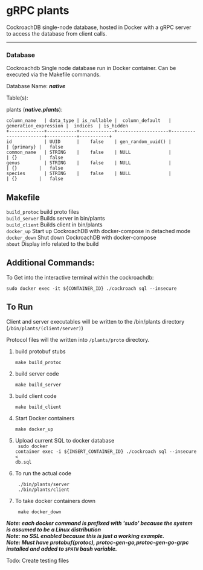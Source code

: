 # gRPC plants

CockroachDB single-node database, hosted in Docker with a gRPC server to access the database from client calls.

---

### Database

Cockroachdb Single node database run in Docker container. Can be executed via the Makefile commands.

Database Name: ***native***

Table(s):

plants (***native.plants***):
```
column_name   | data_type | is_nullable |  column_default   | generation_expression |  indices  | is_hidden
+-------------+-----------+-------------+-------------------+-----------------------+-----------+-----------+
id            | UUID      |    false    | gen_random_uuid() |                       | {primary} |   false    
common_name   | STRING    |    false    | NULL              |                       | {}        |   false   
genus         | STRING    |    false    | NULL              |                       | {}        |   false    
species       | STRING    |    false    | NULL              |                       | {}        |   false    
```

## Makefile

<code>build_protoc</code>      build proto files<br/>
<code>build_server</code>      Builds server in bin/plants<br/>
<code>build_client</code>      Builds client in bin/plants<br/>
<code>docker_up</code>         Start up CockroachDB with docker-compose in detached mode<br/>
<code>docker_down</code>       Shut down CockroachDB with docker-compose<br/>
<code>about</code>             Display info related to the build<br/>

## Additional Commands:

To Get into the interactive terminal within the cockroachdb:

`sudo docker exec -it ${CONTAINER_ID} ./cockroach sql --insecure`

## To Run

Client and server executables will be written to the /bin/plants directory (<code>/bin/plants/(client/server)</code>)

Protocol files will the written into <code>/plants/proto</code> directory.


1) build protobuf stubs

    <code>make build_protoc</code>


2) build server code

    <code>make build_server</code>


3) build client code

    <code>make build_client</code>


4) Start Docker containers &nbsp;

    <code>make docker_up</code>


5) Upload current SQL to docker database<br/>
      <code> sudo docker container exec -i ${INSERT_CONTAINER_ID}  ./cockroach sql --insecure < db.sql </code>


6) To run the actual code

    <code> ./bin/plants/server </code><br>
    <code> ./bin/plants/client </code>


7) To take docker containers down
    
    <code> make docker_down </code>


***Note: each docker command is prefixed with 'sudo' because the system is assumed to be a Linux distribution*** <br/>
***Note: no SSL enabled because this is just a working example.***<br/>
***Note: Must have protobuf(protoc), protoc-gen-go,protoc-gen-go-grpc installed and added to `$PATH` bash variable.***


Todo:
Create testing files